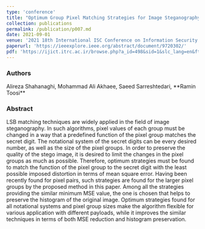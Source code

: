 ```yaml
---
type: 'conference'
title: "Optimum Group Pixel Matching Strategies for Image Steganography"
collection: publications
permalink: /publication/p007.md
date: 2021-09-01
venue: '2021 18th International ISC Conference on Information Security and Cryptology (ISCISC)'
paperurl: 'https://ieeexplore.ieee.org/abstract/document/9720302/'
pdf: 'https://ijict.itrc.ac.ir/browse.php?a_id=498&sid=1&slc_lang=en&ftxt=1'
---
```


<h3> Authors </h3>
Alireza Shahanaghi, Mohammad Ali Akhaee, Saeed Sarreshtedari, **Ramin Toosi**

<h3> Abstract </h3>
LSB matching techniques are widely applied in the field of image steganography. In such algorithms, pixel values of each group must be changed in a way that a predefined function of the pixel group matches the secret digit. The notational system of the secret digits can be every desired number, as well as the size of the pixel groups. In order to preserve the quality of the stego image, it is desired to limit the changes in the pixel groups as much as possible. Therefore, optimum strategies must be found to match the function of the pixel group to the secret digit with the least possible imposed distortion in terms of mean square error. Having been recently found for pixel pairs, such strategies are found for the larger pixel groups by the proposed method in this paper. Among all the strategies providing the similar minimum MSE value, the one is chosen that helps to preserve the histogram of the original image. Optimum strategies found for all notational systems and pixel group sizes make the algorithm flexible for various application with different payloads, while it improves the similar techniques in terms of both MSE reduction and histogram preservation.